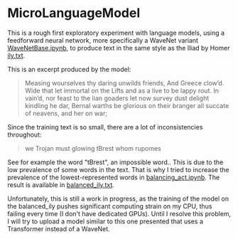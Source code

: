 # MicroLanguageModel
This is a rough first exploratory experiment with language models, using a feedforward neural network, more specifically a WaveNet variant [WaveNetBase.ipynb](WaveNetBase.ipynb), to produce text in the same style as the Iliad by Homer [ily.txt](ily.txt).

This is an excerpt produced by the model:
> Measing wourselves thy daring unwilds friends,
And Greece clow’d.
Wide that let immortal on the Lifts and as a live to be lappy rout.
In vain’d, nor feast to the lian goaders let now survey dust delight kindling he dar,
Bernal warths be glorious on their branger all succate of neavens, and her on war;

Since the training text is so small, there are a lot of inconsistencies throughout:
> we Trojan must glowing tBrest whom rupomes

See for example the word "tBrest", an impossible word.. This is due to the low prevalence of some words in the text. That is why I tried to increase the prevalence of the lowest-represented words in  [balancing_act.ipynb](balancing_act.ipynb). The result is available in [balanced_ily.txt](balanced_ily.txt).

Unfortunately, this is still a work in progress, as the training of the model on the balanced_ily pushes significant computing strain on my CPU, thus failing every time (I don't have dedicated GPUs). Until I resolve this problem, I will try to upload a model similar to this one presented that uses a Transformer instead of a WaveNet.
